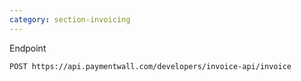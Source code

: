 ```yaml
---
category: section-invoicing
---
```


Endpoint
```
POST https://api.paymentwall.com/developers/invoice-api/invoice
```
